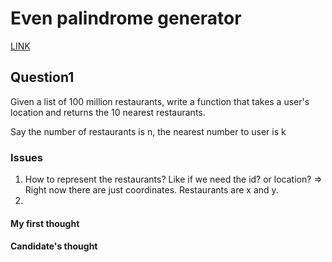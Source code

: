 # Even palindrome generator

[LINK](https://interviewing.io/mocks/google-rust-k-nearest-restaurants/)

## Question1

Given a list of 100 million restaurants, write a function that takes a user's location and returns the 10 nearest restaurants.

Say the number of restaurants is n, the nearest number to user is k

### Issues

1. How to represent the restaurants? Like if we need the id? or location?
=> Right now there are just coordinates. Restaurants are x and y.
1. 



#### My first thought

#### Candidate's thought

